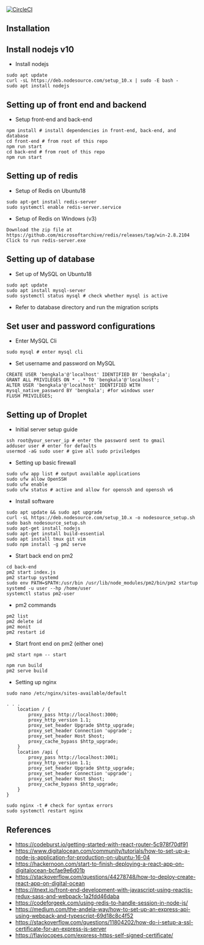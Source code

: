 [![CircleCI](https://circleci.com/gh/nwjbrandon/bengkala_tourism.svg?style=svg)](https://circleci.com/gh/nwjbrandon/bengkala_tourism)

## Installation

## Install nodejs v10
- Install nodejs
```
sudo apt update
curl -sL https://deb.nodesource.com/setup_10.x | sudo -E bash -
sudo apt install nodejs
```

## Setting up of front end and backend
- Setup front-end and back-end
```
npm install # install dependencies in front-end, back-end, and database
cd front-end # from root of this repo
npm run start
cd back-end # from root of this repo
npm run start
```

## Setting up of redis
- Setup of Redis on Ubuntu18
```
sudo apt-get install redis-server
sudo systemctl enable redis-server.service
```
- Setup of Redis on Windows (v3)
```
Download the zip file at https://github.com/microsoftarchive/redis/releases/tag/win-2.8.2104
Click to run redis-server.exe
```

## Setting up of database
- Set up of MySQL on Ubuntu18
```
sudo apt update
sudo apt install mysql-server
sudo systemctl status mysql # check whether mysql is active
```
- Refer to database directory and run the migration scripts

## Set user and password configurations
- Enter MySQL Cli
```
sudo mysql # enter mysql cli
```
- Set username and password on MySQL
```
CREATE USER 'bengkala'@'localhost' IDENTIFIED BY 'bengkala';
GRANT ALL PRIVILEGES ON * . * TO 'bengkala'@'localhost';
ALTER USER 'bengkala'@'localhost' IDENTIFIED WITH mysql_native_password BY 'bengkala'; #for windows user
FLUSH PRIVILEGES;
```

## Setting up of Droplet
- Initial server setup guide
```
ssh root@your_server_ip # enter the password sent to gmail
adduser user # enter for defaults
usermod -aG sudo user # give all sudo priviledges
```
- Setting up basic firewall
```
sudo ufw app list # output available applications
sudo ufw allow OpenSSH
sudo ufw enable
sudo ufw status # active and allow for openssh and openssh v6
```
- Install software
```
sudo apt update && sudo apt upgrade
curl -sL https://deb.nodesource.com/setup_10.x -o nodesource_setup.sh
sudo bash nodesource_setup.sh
sudo apt-get install nodejs
sudo apt-get install build-essential
sudo apt install tmux git vim
sudo npm install -g pm2 serve
```
- Start back end on pm2
```
cd back-end
pm2 start index.js
pm2 startup systemd
sudo env PATH=$PATH:/usr/bin /usr/lib/node_modules/pm2/bin/pm2 startup systemd -u user --hp /home/user
systemctl status pm2-user
```
- pm2 commands
```
pm2 list
pm2 delete id
pm2 monit
pm2 restart id
```
- Start front end on pm2 (either one)
```
pm2 start npm -- start
```
```
npm run build
pm2 serve build
```
- Setting up nginx
```
sudo nano /etc/nginx/sites-available/default
```
```
. . .
    location / {
        proxy_pass http://localhost:3000;
        proxy_http_version 1.1;
        proxy_set_header Upgrade $http_upgrade;
        proxy_set_header Connection 'upgrade';
        proxy_set_header Host $host;
        proxy_cache_bypass $http_upgrade;
    }
    location /api {
        proxy_pass http://localhost:3001;
        proxy_http_version 1.1;
        proxy_set_header Upgrade $http_upgrade;
        proxy_set_header Connection 'upgrade';
        proxy_set_header Host $host;
        proxy_cache_bypass $http_upgrade;
    }
}

```
```
sudo nginx -t # check for syntax errors
sudo systemctl restart nginx
```

## References
- https://codeburst.io/getting-started-with-react-router-5c978f70df91
- https://www.digitalocean.com/community/tutorials/how-to-set-up-a-node-js-application-for-production-on-ubuntu-16-04
- https://hackernoon.com/start-to-finish-deploying-a-react-app-on-digitalocean-bcfae9e6d01b
- https://stackoverflow.com/questions/44278748/how-to-deploy-create-react-app-on-digital-ocean
- https://itnext.io/front-end-development-with-javascript-using-reactjs-redux-sass-and-webpack-1a2fdd46daba
- https://codeforgeek.com/using-redis-to-handle-session-in-node-js/
- https://medium.com/the-andela-way/how-to-set-up-an-express-api-using-webpack-and-typescript-69d18c8c4f52
- https://stackoverflow.com/questions/11804202/how-do-i-setup-a-ssl-certificate-for-an-express-js-server
- https://flaviocopes.com/express-https-self-signed-certificate/

